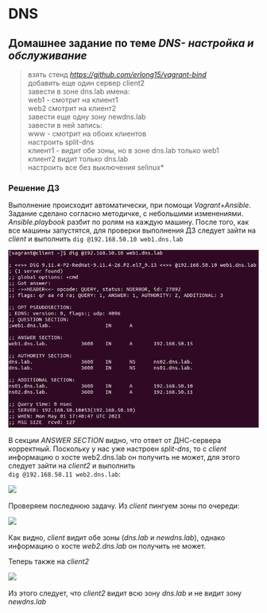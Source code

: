 # DNS
## Домашнее задание по теме _DNS- настройка и обслуживание_  
> взять стенд _https://github.com/erlong15/vagrant-bind_  
добавить еще один сервер client2  
завести в зоне dns.lab имена:  
web1 - смотрит на клиент1  
web2 смотрит на клиент2  
завести еще одну зону newdns.lab  
завести в ней запись:  
www - смотрит на обоих клиентов  
настроить split-dns  
клиент1 - видит обе зоны, но в зоне dns.lab только web1  
клиент2 видит только dns.lab  
настроить все без выключения selinux*  

### Решение ДЗ  
Выполнение происходит автоматически, при помощи _Vagrant+Ansible_. Задание сделано согласно методичке, с небольшими изменениями.  
_Ansible.playbook_ разбит по ролям на каждую машину. 
После того, как все машины запустятся, для проверки выполнения ДЗ следует зайти на _client_ и выполнить ```dig @192.168.50.10 web1.dns.lab```  

![](https://github.com/Vitaliy7/DNS/blob/main/screenshots/1.png?raw=true)

В секции _ANSWER SECTION_ видно, что ответ от ДНС-сервера корректный. Поскольку у нас уже настроен _split-dns_, то с _client_  
информацию о хосте web2.dns.lab он получить не может, для этого следует зайти на _client2_ и выполнить  
```dig @192.168.50.11 web2.dns.lab```:  

![](https://github.com/Vitaliy7/DNS/blob/main/screenshots/2.png?raw=true)

Проверяем последнюю задачу. Из _client_ пингуем зоны по очереди:  

![](https://github.com/Vitaliy7/DNS/blob/main/screenshots/3.png?raw=true)

Как видно, _client_ видит обе зоны (_dns.lab_ и _newdns.lab_), однако информацию о хосте _web2.dns.lab_ он получить не может.

Теперь также на _client2_  

![](https://github.com/Vitaliy7/DNS/blob/main/screenshots/4.png?raw=true)

Из этого следует, что _client2_ видит всю зону _dns.lab_ и не видит зону _newdns.lab_
